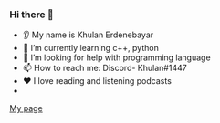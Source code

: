 ### Hi there 👋
* 👂 My name is Khulan Erdenebayar
* 🌱 I’m currently learning c++, python 
* 🤔 I’m looking for help with programming language 
* 📫 How to reach me: Discord-  Khulan#1447
* ❤️ I love reading and listening podcasts
* 
[My page](https://khulan-erdenebayar.github.io/)

<!---
Khulan-Erdenebayar/Khulan-Erdenebayar is a ✨ special ✨ repository because its `README.md` (this file) appears on your GitHub profile.
You can click the Preview link to take a look at your changes.
--->

